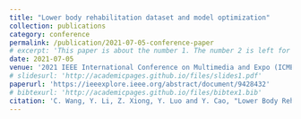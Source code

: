 ```yaml
---
title: "Lower body rehabilitation dataset and model optimization"
collection: publications
category: conference
permalink: /publication/2021-07-05-conference-paper
# excerpt: 'This paper is about the number 1. The number 2 is left for future work.'
date: 2021-07-05
venue: '2021 IEEE International Conference on Multimedia and Expo (ICME)'
# slidesurl: 'http://academicpages.github.io/files/slides1.pdf'
paperurl: 'https://ieeexplore.ieee.org/abstract/document/9428432'
# bibtexurl: 'http://academicpages.github.io/files/bibtex1.bib'
citation: 'C. Wang, Y. Li, Z. Xiong, Y. Luo and Y. Cao, "Lower Body Rehabilitation Dataset and Model Optimization," 2021 IEEE International Conference on Multimedia and Expo (ICME), Shenzhen, China, 2021, pp. 1-6, doi: 10.1109/ICME51207.2021.9428432. keywords: {Deep learning;Measurement;Art;Three-dimensional displays;Tracking;Computational modeling;Pose estimation;lower body rehabilitation;physical therapy dataset;lightweight pose estimation model},'
---
```

